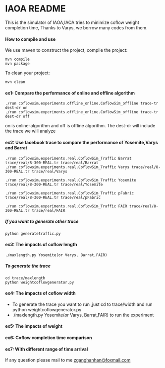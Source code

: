 # IAOA README
This is the simulator of IAOA,IAOA tries to minimize coflow weight completion time, Thanks to Varys, we borrow many codes from them.

#### How to compile and use
 We use maven to construct the project, compile the project:
 ```
 mvn compile
 mvn package
 ```
To clean your project:
 ```
 mvn clean
``` 
#### ex1: Compare the performance of online and offline algorithm
 ```
./run coflowsim.experiments.offline_online.CoflowSim_offline trace-tr dest-dr on
./run coflowsim.experiments.offline_online.CoflowSim_offline trace-tr dest-dr off
 ```

on is online-algorithm and off is offline algorithm. The dest-dr will include the trace we will analyze

####  ex2: Use facebook trace to compare the performance of Yosemite,Varys and Barrat

 ```
./run coflowsim.experiments.real.CoflowSim_Traffic Barrat trace/real/8-300-REAL.tr trace/real/Barrat
./run coflowsim.experiments.real.CoflowSim_Traffic Varys trace/real/8-300-REAL.tr trace/real/Varys  
  
./run coflowsim.experiments.real.CoflowSim_Traffic Yosemite trace/real/8-300-REAL.tr trace/real/Yosemite

./run coflowsim.experiments.real.CoflowSim_Traffic pFabric trace/real/8-300-REAL.tr trace/real/pFabric
 
./run coflowsim.experiments.real.CoflowSim_Traffic FAIR trace/real/8-300-REAL.tr trace/real/FAIR
 
```
##### If you want to generate other trace
```
python generatetraffic.py
```
####  ex3: The impacts of coflow length
```
./maxlength.py Yosemite(or Varys, Barrat,FAIR)
```
##### To generate the trace
```
cd trace/maxlength
python weightcoflowgenerator.py
```

#### ex4: The impacts of coflow width
- To generate the trace you want to run ,just cd to trace/width and run python weightcoflowgenerator.py
- ./maxlength.py Yosemite(or Varys, Barrat,FAIR) to run the experiment

#### ex5: The impacts of weight
#### ex6: Coflow completion time comparison
#### ex7: With different range of time arrival




If any question please mail to me  zganghanhan@foxmail.com
